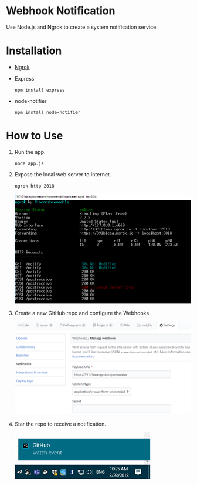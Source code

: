 # Webhook Notification
Use Node.js and Ngrok to create a system notification service.

# Installation
- [Ngrok](https://ngrok.com/download)
- Express

    ```
    npm install express
    ```
- node-notifier

    ```
    npm install node-notifier
    ```

# How to Use
1. Run the app.

    ```
    node app.js
    ```

2. Expose the local web server to Internet.

    ```
    ngrok http 2018
    ```

    ![Windows Notification](screenshots\ngrok.PNG)

3. Create a new GitHub repo and configure the Webhooks.

    ![Windows Notification](screenshots\github-webhook.PNG)

4. Star the repo to receive a notification. 

    ![Windows Notification](screenshots\github-notification.PNG)